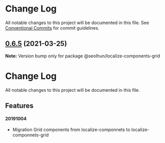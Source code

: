# Change Log

All notable changes to this project will be documented in this file.
See [Conventional Commits](https://conventionalcommits.org) for commit guidelines.

## [0.6.5](https://github.com/Seolhun/localize-components/compare/v0.6.2-alpha.0...v0.6.5) (2021-03-25)

**Note:** Version bump only for package @seolhun/localize-components-grid





# Change Log

All notable changes to this project will be documented in this file.

## Features

#### 20191004

- Migration Grid components from localize-componnets to localize-componnets-grid
